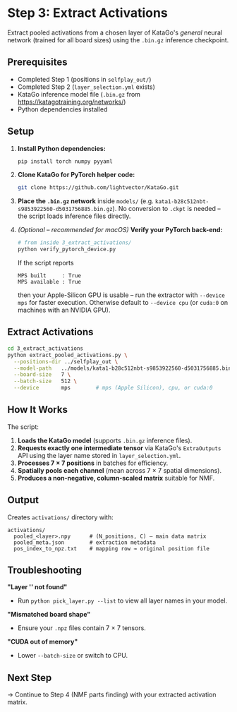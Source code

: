 # Step 3: Extract Activations

Extract pooled activations from a chosen layer of KataGo's *general* neural network (trained for all board sizes) using the `.bin.gz` inference checkpoint.

## Prerequisites
- Completed Step 1 (positions in `selfplay_out/`)
- Completed Step 2 (`layer_selection.yml` exists)
- KataGo inference model file (`.bin.gz` from https://katagotraining.org/networks/)
- Python dependencies installed

## Setup

1. **Install Python dependencies:**
   ```bash
   pip install torch numpy pyyaml
   ```

2. **Clone KataGo for PyTorch helper code:**
   ```bash
   git clone https://github.com/lightvector/KataGo.git
   ```

3. **Place the `.bin.gz` network** inside `models/` (e.g. `kata1-b28c512nbt-s9853922560-d5031756885.bin.gz`).  No conversion to `.ckpt` is needed – the script loads inference files directly.

4. *(Optional – recommended for macOS)* **Verify your PyTorch back-end:**
   ```bash
   # from inside 3_extract_activations/
   python verify_pytorch_device.py
   ```
   If the script reports
   ```text
   MPS built     : True
   MPS available : True
   ```
   then your Apple-Silicon GPU is usable – run the extractor with `--device mps` for faster execution. Otherwise default to `--device cpu` (or `cuda:0` on machines with an NVIDIA GPU).

## Extract Activations

```bash
cd 3_extract_activations
python extract_pooled_activations.py \
  --positions-dir ../selfplay_out \
  --model-path   ../models/kata1-b28c512nbt-s9853922560-d5031756885.bin.gz \
  --board-size   7 \
  --batch-size   512 \
  --device       mps        # mps (Apple Silicon), cpu, or cuda:0
```

## How It Works

The script:
1. **Loads the KataGo model** (supports `.bin.gz` inference files).
2. **Requests exactly one intermediate tensor** via KataGo's `ExtraOutputs` API using the layer name stored in `layer_selection.yml`.
3. **Processes 7 × 7 positions** in batches for efficiency.
4. **Spatially pools each channel** (mean across 7 × 7 spatial dimensions).
5. **Produces a non-negative, column-scaled matrix** suitable for NMF.

## Output

Creates `activations/` directory with:
```text
activations/
  pooled_<layer>.npy      # (N_positions, C) – main data matrix
  pooled_meta.json        # extraction metadata
  pos_index_to_npz.txt    # mapping row → original position file
```

## Troubleshooting

**"Layer '<name>' not found"**
- Run `python pick_layer.py --list` to view all layer names in your model.

**"Mismatched board shape"**
- Ensure your `.npz` files contain 7 × 7 tensors.

**"CUDA out of memory"**
- Lower `--batch-size` or switch to CPU.

## Next Step
→ Continue to Step 4 (NMF parts finding) with your extracted activation matrix. 